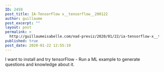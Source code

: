 ```yaml
---
ID: 2459
post_title: IA-TensorFlow x__tensorflow__200122
author: guillaume
post_excerpt: ""
layout: post
permalink: >
  http://guillaumeisabelle.com/nad-previz/2020/01/22/ia-tensorflow-x__tensorflow__200122/
published: true
post_date: 2020-01-22 12:55:19
---
```

<!-- wp:paragraph -->

I want to install and try tensorFlow - Run a ML example to generate questions and knowledge about it.

<!-- /wp:paragraph -->

<!-- wp:more -->

<!--more-->

<!-- /wp:more -->
